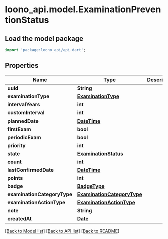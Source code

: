 # loono_api.model.ExaminationPreventionStatus

## Load the model package
```dart
import 'package:loono_api/api.dart';
```

## Properties
Name | Type | Description | Notes
------------ | ------------- | ------------- | -------------
**uuid** | **String** |  | [optional] 
**examinationType** | [**ExaminationType**](ExaminationType.md) |  | 
**intervalYears** | **int** |  | 
**customInterval** | **int** |  | [optional] 
**plannedDate** | [**DateTime**](DateTime.md) |  | [optional] 
**firstExam** | **bool** |  | 
**periodicExam** | **bool** |  | [optional] 
**priority** | **int** |  | 
**state** | [**ExaminationStatus**](ExaminationStatus.md) |  | 
**count** | **int** |  | 
**lastConfirmedDate** | [**DateTime**](DateTime.md) |  | [optional] 
**points** | **int** |  | 
**badge** | [**BadgeType**](BadgeType.md) |  | [optional] 
**examinationCategoryType** | [**ExaminationCategoryType**](ExaminationCategoryType.md) |  | [optional] 
**examinationActionType** | [**ExaminationActionType**](ExaminationActionType.md) |  | [optional] 
**note** | **String** |  | [optional] 
**createdAt** | [**Date**](Date.md) |  | [optional] 

[[Back to Model list]](../README.md#documentation-for-models) [[Back to API list]](../README.md#documentation-for-api-endpoints) [[Back to README]](../README.md)


